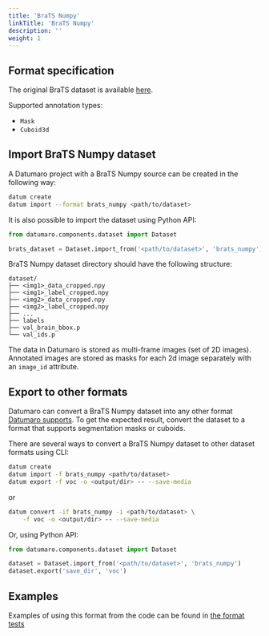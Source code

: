 ```yaml
---
title: 'BraTS Numpy'
linkTitle: 'BraTS Numpy'
description: ''
weight: 1
---
```


## Format specification

The original BraTS dataset is available
[here](https://www.med.upenn.edu/sbia/brats2018/data.html).

Supported annotation types:
- `Mask`
- `Cuboid3d`

## Import BraTS Numpy dataset

A Datumaro project with a BraTS Numpy source can be created
in the following way:

```bash
datum create
datum import --format brats_numpy <path/to/dataset>
```

It is also possible to import the dataset using Python API:

```python
from datumaro.components.dataset import Dataset

brats_dataset = Dataset.import_from('<path/to/dataset>', 'brats_numpy')
```

BraTS Numpy dataset directory should have the following structure:

<!--lint disable fenced-code-flag-->
```
dataset/
├── <img1>_data_cropped.npy
├── <img1>_label_cropped.npy
├── <img2>_data_cropped.npy
├── <img2>_label_cropped.npy
├── ...
├── labels
├── val_brain_bbox.p
└── val_ids.p
```

The data in Datumaro is stored as multi-frame images (set of 2D images).
Annotated images are stored as masks for each 2d image separately
with an `image_id` attribute.

## Export to other formats

Datumaro can convert a BraTS Numpy dataset into any other format [Datumaro supports](/docs/user-manual/supported_formats/).
To get the expected result, convert the dataset to a format
that supports segmentation masks or cuboids.

There are several ways to convert a BraTS Numpy dataset to other dataset
formats using CLI:

```bash
datum create
datum import -f brats_numpy <path/to/dataset>
datum export -f voc -o <output/dir> -- --save-media
```
or
``` bash
datum convert -if brats_numpy -i <path/to/dataset> \
    -f voc -o <output/dir> -- --save-media
```

Or, using Python API:

```python
from datumaro.components.dataset import Dataset

dataset = Dataset.import_from('<path/to/dataset>', 'brats_numpy')
dataset.export('save_dir', 'voc')
```

## Examples

Examples of using this format from the code can be found in
[the format tests](https://github.com/openvinotoolkit/datumaro/blob/develop/tests/test_brats_numpy_format.py)
